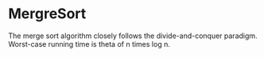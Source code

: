 # MergreSort
The merge sort algorithm closely follows the divide-and-conquer paradigm. Worst-case running time is theta of n times log n.
